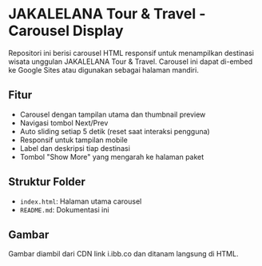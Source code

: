 
# JAKALELANA Tour & Travel - Carousel Display

Repositori ini berisi carousel HTML responsif untuk menampilkan destinasi wisata unggulan JAKALELANA Tour & Travel. Carousel ini dapat di-embed ke Google Sites atau digunakan sebagai halaman mandiri.

## Fitur
- Carousel dengan tampilan utama dan thumbnail preview
- Navigasi tombol Next/Prev
- Auto sliding setiap 5 detik (reset saat interaksi pengguna)
- Responsif untuk tampilan mobile
- Label dan deskripsi tiap destinasi
- Tombol "Show More" yang mengarah ke halaman paket

## Struktur Folder
- `index.html`: Halaman utama carousel
- `README.md`: Dokumentasi ini

## Gambar
Gambar diambil dari CDN link i.ibb.co dan ditanam langsung di HTML.
